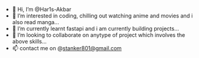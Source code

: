 - 👋 Hi, I’m @Har1s-Akbar
- 👀 I’m interested in coding, chilling out watching anime and movies and i also read manga...
- 🌱 I’m currently learnt fastapi and i am currently building projects...
- 💞️ I’m looking to collaborate on anytype of project which involves the above skills...
- 📫 contact me on @stanker801@gmail.com

<!---
Har1s-Akbar/Har1s-Akbar is a ✨ special ✨ repository because its `README.md` (this file) appears on your GitHub profile.
You can click the Preview link to take a look at your changes.
--->
